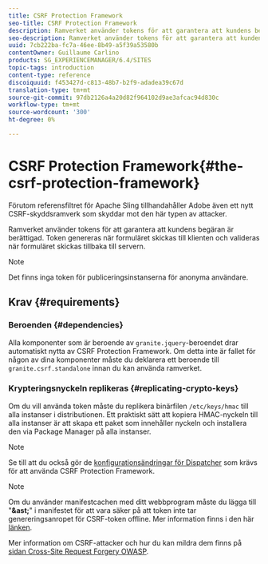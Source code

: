 ```yaml
---
title: CSRF Protection Framework
seo-title: CSRF Protection Framework
description: Ramverket använder tokens för att garantera att kundens begäran är berättigad
seo-description: Ramverket använder tokens för att garantera att kundens begäran är berättigad
uuid: 7cb222ba-fc7a-46ee-8b49-a5f39a53580b
contentOwner: Guillaume Carlino
products: SG_EXPERIENCEMANAGER/6.4/SITES
topic-tags: introduction
content-type: reference
discoiquuid: f453427d-c813-48b7-b2f9-adadea39c67d
translation-type: tm+mt
source-git-commit: 97db2126a4a20d82f964102d9ae3afcac94d830c
workflow-type: tm+mt
source-wordcount: '300'
ht-degree: 0%

---
```



# CSRF Protection Framework{#the-csrf-protection-framework}

Förutom referensfiltret för Apache Sling tillhandahåller Adobe även ett nytt CSRF-skyddsramverk som skyddar mot den här typen av attacker.

Ramverket använder tokens för att garantera att kundens begäran är berättigad. Token genereras när formuläret skickas till klienten och valideras när formuläret skickas tillbaka till servern.

>[!NOTE]
>
>Det finns inga token för publiceringsinstanserna för anonyma användare.

## Krav {#requirements}

### Beroenden {#dependencies}

Alla komponenter som är beroende av `granite.jquery`-beroendet drar automatiskt nytta av CSRF Protection Framework. Om detta inte är fallet för någon av dina komponenter måste du deklarera ett beroende till `granite.csrf.standalone` innan du kan använda ramverket.

### Krypteringsnyckeln replikeras {#replicating-crypto-keys}

Om du vill använda token måste du replikera binärfilen `/etc/keys/hmac` till alla instanser i distributionen. Ett praktiskt sätt att kopiera HMAC-nyckeln till alla instanser är att skapa ett paket som innehåller nyckeln och installera den via Package Manager på alla instanser.

>[!NOTE]
>
>Se till att du också gör de [konfigurationsändringar för Dispatcher](https://helpx.adobe.com/experience-manager/dispatcher/user-guide.html) som krävs för att använda CSRF Protection Framework.

>[!NOTE]
>
>Om du använder manifestcachen med ditt webbprogram måste du lägga till &quot;**&amp;ast;**&quot; i manifestet för att vara säker på att token inte tar genereringsanropet för CSRF-token offline. Mer information finns i den här [länken](https://www.w3.org/TR/offline-webapps/).
>
>Mer information om CSRF-attacker och hur du kan mildra dem finns på [sidan Cross-Site Request Forgery OWASP](https://owasp.org/www-community/attacks/csrf).
